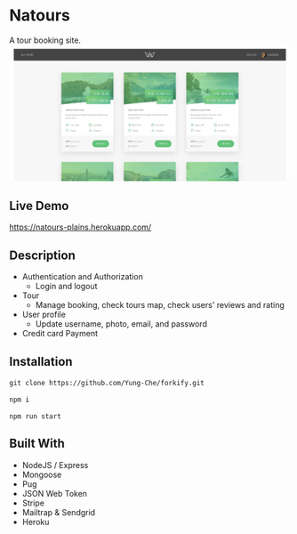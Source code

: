 # Natours
A tour booking site.
![image](https://github.com/Yung-Che/Natours/blob/main/public/img/homepage.jpg)

## Live Demo
https://natours-plains.herokuapp.com/

## Description
* Authentication and Authorization
  * Login and logout
* Tour
  * Manage booking, check tours map, check users' reviews and rating
* User profile
  * Update username, photo, email, and password
* Credit card Payment

## Installation
```
git clone https://github.com/Yung-Che/forkify.git
```
```
npm i
```
```
npm run start
```

## Built With
* NodeJS / Express 
* Mongoose 
* Pug 
* JSON Web Token 
* Stripe
* Mailtrap & Sendgrid 
* Heroku
